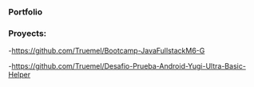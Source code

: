 ### Portfolio

### Proyects:

-https://github.com/Truemel/Bootcamp-JavaFullstackM6-G

-https://github.com/Truemel/Desafio-Prueba-Android-Yugi-Ultra-Basic-Helper

<!--
**Truemel/Truemel** is a ✨ _special_ ✨ repository because its `README.md` (this file) appears on your GitHub profile.

Here are some ideas to get you started:

- 🔭 I’m currently working on ...
- 🌱 I’m currently learning ...
- 👯 I’m looking to collaborate on ...
- 🤔 I’m looking for help with ...
- 💬 Ask me about ...
- 📫 How to reach me: ...
- 😄 Pronouns: ...
- ⚡ Fun fact: ...
-->
